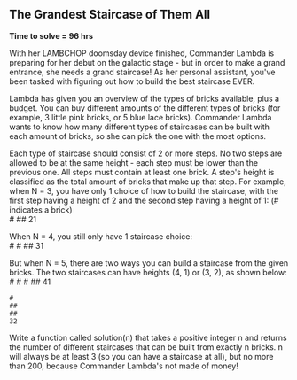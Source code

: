 ## The Grandest Staircase of Them All
**Time to solve = 96 hrs**

With her LAMBCHOP doomsday device finished, Commander Lambda is preparing for her debut on the galactic stage - but in order to make a grand entrance, she needs a grand staircase! As her personal assistant, you've been tasked with figuring out how to build the best staircase EVER.

Lambda has given you an overview of the types of bricks available, plus a budget. You can buy different amounts of the different types of bricks (for example, 3 little pink bricks, or 5 blue lace bricks). Commander Lambda wants to know how many different types of staircases can be built with each amount of bricks, so she can pick the one with the most options.

Each type of staircase should consist of 2 or more steps. No two steps are allowed to be at the same height - each step must be lower than the previous one. All steps must contain at least one brick. A step's height is classified as the total amount of bricks that make up that step. For example, when N = 3, you have only 1 choice of how to build the staircase, with the first step having a height of 2 and the second step having a height of 1: (# indicates a brick)  
	#
	##
	21

When N = 4, you still only have 1 staircase choice:  
	#
	#
	##
	31

But when N = 5, there are two ways you can build a staircase from the given bricks. The two staircases can have heights (4, 1) or (3, 2), as shown below:  
	#
	#
	#
	##
	41
	
	#
	##
	##
	32

Write a function called solution(n) that takes a positive integer n and returns the number of different staircases that can be built from exactly n bricks. n will always be at least 3 (so you can have a staircase at all), but no more than 200, because Commander Lambda's not made of money!
